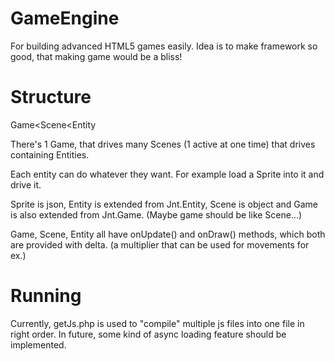 GameEngine
==========

For building advanced HTML5 games easily.
Idea is to make framework so good, that making game would be a bliss!

Structure
=========

Game<Scene<Entity

There's 1 Game, that drives many Scenes (1 active at one time) that drives containing Entities.

Each entity can do whatever they want. For example load a Sprite into it and drive it.

Sprite is json, Entity is extended from Jnt.Entity, Scene is object and Game is also extended from Jnt.Game. (Maybe game should be like Scene...)

Game, Scene, Entity all have onUpdate() and onDraw() methods, which both are provided with delta. (a multiplier that can be used for movements for ex.)

Running
=======

Currently, getJs.php is used to "compile" multiple js files into one file in right order. In future, some kind of async loading feature should be implemented.
